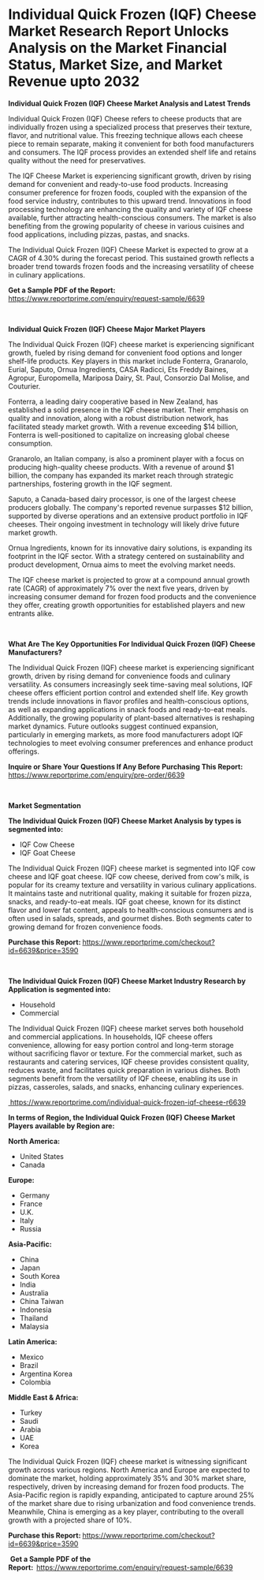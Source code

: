 <p><h1>Individual Quick Frozen (IQF) Cheese Market Research Report Unlocks Analysis on the Market Financial Status, Market Size, and Market Revenue upto 2032</h1></p><p><strong>Individual Quick Frozen (IQF) Cheese Market Analysis and Latest Trends</strong></p>
<p><p>Individual Quick Frozen (IQF) Cheese refers to cheese products that are individually frozen using a specialized process that preserves their texture, flavor, and nutritional value. This freezing technique allows each cheese piece to remain separate, making it convenient for both food manufacturers and consumers. The IQF process provides an extended shelf life and retains quality without the need for preservatives.</p><p>The IQF Cheese Market is experiencing significant growth, driven by rising demand for convenient and ready-to-use food products. Increasing consumer preference for frozen foods, coupled with the expansion of the food service industry, contributes to this upward trend. Innovations in food processing technology are enhancing the quality and variety of IQF cheese available, further attracting health-conscious consumers. The market is also benefiting from the growing popularity of cheese in various cuisines and food applications, including pizzas, pastas, and snacks.</p><p>The Individual Quick Frozen (IQF) Cheese Market is expected to grow at a CAGR of 4.30% during the forecast period. This sustained growth reflects a broader trend towards frozen foods and the increasing versatility of cheese in culinary applications.</p></p>
<p><strong>Get a Sample PDF of the Report:&nbsp;</strong> <a href="https://www.reportprime.com/enquiry/request-sample/6639?utm_campaign=4531&utm_medium=2&utm_source=Github&utm_content=ia&utm_term=16052025&utm_id=individual-quick-frozen-iqf-cheese">https://www.reportprime.com/enquiry/request-sample/6639</a></p>
<p>&nbsp;</p>
<p><strong>Individual Quick Frozen (IQF) Cheese Major Market Players</strong></p>
<p><p>The Individual Quick Frozen (IQF) cheese market is experiencing significant growth, fueled by rising demand for convenient food options and longer shelf-life products. Key players in this market include Fonterra, Granarolo, Eurial, Saputo, Ornua Ingredients, CASA Radicci, Ets Freddy Baines, Agropur, Europomella, Mariposa Dairy, St. Paul, Consorzio Dal Molise, and Couturier.</p><p>Fonterra, a leading dairy cooperative based in New Zealand, has established a solid presence in the IQF cheese market. Their emphasis on quality and innovation, along with a robust distribution network, has facilitated steady market growth. With a revenue exceeding $14 billion, Fonterra is well-positioned to capitalize on increasing global cheese consumption.</p><p>Granarolo, an Italian company, is also a prominent player with a focus on producing high-quality cheese products. With a revenue of around $1 billion, the company has expanded its market reach through strategic partnerships, fostering growth in the IQF segment.</p><p>Saputo, a Canada-based dairy processor, is one of the largest cheese producers globally. The company's reported revenue surpasses $12 billion, supported by diverse operations and an extensive product portfolio in IQF cheeses. Their ongoing investment in technology will likely drive future market growth.</p><p>Ornua Ingredients, known for its innovative dairy solutions, is expanding its footprint in the IQF sector. With a strategy centered on sustainability and product development, Ornua aims to meet the evolving market needs.</p><p>The IQF cheese market is projected to grow at a compound annual growth rate (CAGR) of approximately 7% over the next five years, driven by increasing consumer demand for frozen food products and the convenience they offer, creating growth opportunities for established players and new entrants alike.</p></p>
<p>&nbsp;</p>
<p><strong>What Are The Key Opportunities For Individual Quick Frozen (IQF) Cheese Manufacturers?</strong></p>
<p><p>The Individual Quick Frozen (IQF) cheese market is experiencing significant growth, driven by rising demand for convenience foods and culinary versatility. As consumers increasingly seek time-saving meal solutions, IQF cheese offers efficient portion control and extended shelf life. Key growth trends include innovations in flavor profiles and health-conscious options, as well as expanding applications in snack foods and ready-to-eat meals. Additionally, the growing popularity of plant-based alternatives is reshaping market dynamics. Future outlooks suggest continued expansion, particularly in emerging markets, as more food manufacturers adopt IQF technologies to meet evolving consumer preferences and enhance product offerings.</p></p>
<p><strong>Inquire or Share Your Questions If Any Before Purchasing This Report:</strong> <a href="https://www.reportprime.com/enquiry/pre-order/6639?utm_campaign=4531&utm_medium=2&utm_source=Github&utm_content=ia&utm_term=16052025&utm_id=individual-quick-frozen-iqf-cheese">https://www.reportprime.com/enquiry/pre-order/6639</a></p>
<p>&nbsp;</p>
<p><strong>Market Segmentation</strong></p>
<p><strong>The Individual Quick Frozen (IQF) Cheese Market Analysis by types is segmented into:</strong></p>
<p><ul><li>IQF Cow Cheese</li><li>IQF Goat Cheese</li></ul></p>
<p><p>The Individual Quick Frozen (IQF) cheese market is segmented into IQF cow cheese and IQF goat cheese. IQF cow cheese, derived from cow's milk, is popular for its creamy texture and versatility in various culinary applications. It maintains taste and nutritional quality, making it suitable for frozen pizza, snacks, and ready-to-eat meals. IQF goat cheese, known for its distinct flavor and lower fat content, appeals to health-conscious consumers and is often used in salads, spreads, and gourmet dishes. Both segments cater to growing demand for frozen convenience foods.</p></p>
<p><strong>Purchase this Report:&nbsp;</strong><a href="https://www.reportprime.com/checkout?id=6639&price=3590&utm_campaign=4531&utm_medium=2&utm_source=Github&utm_content=ia&utm_term=16052025&utm_id=individual-quick-frozen-iqf-cheese">https://www.reportprime.com/checkout?id=6639&price=3590</a></p>
<p>&nbsp;</p>
<p><strong>The Individual Quick Frozen (IQF) Cheese Market Industry Research by Application is segmented into:</strong></p>
<p><ul><li>Household</li><li>Commercial</li></ul></p>
<p><p>The Individual Quick Frozen (IQF) cheese market serves both household and commercial applications. In households, IQF cheese offers convenience, allowing for easy portion control and long-term storage without sacrificing flavor or texture. For the commercial market, such as restaurants and catering services, IQF cheese provides consistent quality, reduces waste, and facilitates quick preparation in various dishes. Both segments benefit from the versatility of IQF cheese, enabling its use in pizzas, casseroles, salads, and snacks, enhancing culinary experiences.</p></p>
<p><a href="https://www.reportprime.com/individual-quick-frozen-iqf-cheese-r6639?utm_campaign=4531&utm_medium=2&utm_source=Github&utm_content=ia&utm_term=16052025&utm_id=individual-quick-frozen-iqf-cheese">&nbsp;https://www.reportprime.com/individual-quick-frozen-iqf-cheese-r6639</a></p>
<p><strong>In terms of Region, the Individual Quick Frozen (IQF) Cheese Market Players available by Region are:</strong></p>
<p>
    <p> <strong> North America: </strong>
        <ul>
            <li>United States</li>
            <li>Canada</li>
        </ul>
        </p> 
    <p> <strong> Europe: </strong>
        <ul>
            <li>Germany</li>
            <li>France</li>
            <li>U.K.</li>
            <li>Italy</li>
            <li>Russia</li>
        </ul>
        </p> 
    <p> <strong> Asia-Pacific: </strong>
        <ul>
            <li>China</li>
            <li>Japan</li>
            <li>South Korea</li>
            <li>India</li>
            <li>Australia</li>
            <li>China Taiwan</li>
            <li>Indonesia</li>
            <li>Thailand</li>
            <li>Malaysia</li>
        </ul>
        </p> 
    <p> <strong> Latin America: </strong>
        <ul>
            <li>Mexico</li>
            <li>Brazil</li>
            <li>Argentina Korea</li>
            <li>Colombia</li>
        </ul>
        </p> 
    <p> <strong> Middle East & Africa: </strong>
        <ul>
            <li>Turkey</li>
            <li>Saudi</li>
            <li>Arabia</li>
            <li>UAE</li>
            <li>Korea</li>
        </ul>
    </p>
    </p>
<p><p>The Individual Quick Frozen (IQF) cheese market is witnessing significant growth across various regions. North America and Europe are expected to dominate the market, holding approximately 35% and 30% market share, respectively, driven by increasing demand for frozen food products. The Asia-Pacific region is rapidly expanding, anticipated to capture around 25% of the market share due to rising urbanization and food convenience trends. Meanwhile, China is emerging as a key player, contributing to the overall growth with a projected share of 10%.</p></p>
<p><strong>Purchase this Report: </strong><a href="https://www.reportprime.com/checkout?id=6639&price=3590&utm_campaign=4531&utm_medium=2&utm_source=Github&utm_content=ia&utm_term=16052025&utm_id=individual-quick-frozen-iqf-cheese">https://www.reportprime.com/checkout?id=6639&price=3590</a></p>
<p>&nbsp;<strong>Get a Sample PDF of the Report:&nbsp;&nbsp;</strong><a href="https://www.reportprime.com/enquiry/request-sample/6639?utm_campaign=4531&utm_medium=2&utm_source=Github&utm_content=ia&utm_term=16052025&utm_id=individual-quick-frozen-iqf-cheese">https://www.reportprime.com/enquiry/request-sample/6639</a></p>
<p><strong></strong></p>
<p><p></p><p></p><p></p></p>